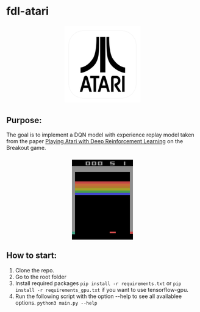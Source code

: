 # fdl-atari
<h3 align="center">
  <img src="assets/atari_icon_web.png" width="200">
</h3>

## Purpose:

The goal is to implement a DQN model with experience replay model taken from the paper <a href="https://www.cs.toronto.edu/~vmnih/docs/dqn.pdf">Playing Atari with Deep Reinforcement Learning</a> on the Breakout game.
<h3 align="center">
<img src="./assets/breakout.gif" align="center">
</h3>


## How to start:
1. Clone the repo.
2. Go to the root folder
3. Install required packages `pip install -r requirements.txt` or `pip install -r requirements_gpu.txt` if you want to use tensorflow-gpu.
4. Run the following script with the option --help to see all availablee options. `python3 main.py --help`

